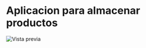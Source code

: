 # Aplicacion para almacenar productos

![Vista previa](../85001520_212588523121325_8244655823112896512_n.png)